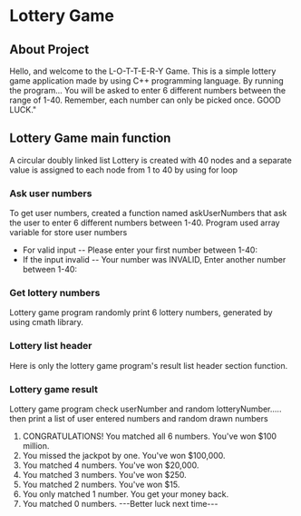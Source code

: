# Lottery Game

## About Project

Hello, and welcome to the L-O-T-T-E-R-Y Game. This is a simple lottery game application made by using C++ programming language. By running the program...
You will be asked to enter 6 different numbers between the range of 1-40. Remember, each number can only be picked once. GOOD LUCK."

## Lottery Game main function

A circular doubly linked list Lottery is created with 40 nodes and a separate value is assigned to each node from 1 to 40 by using for loop

### Ask user numbers

To get user numbers, created a function named askUserNumbers that ask the user to enter 6 different numbers between 1-40. Program used array variable for store user numbers

- For valid input
  -- Please enter your first number between 1-40:
- If the input invalid
  -- Your number was INVALID, Enter another number between 1-40:

### Get lottery numbers

Lottery game program randomly print 6 lottery numbers, generated by using cmath library.

### Lottery list header

Here is only the lottery game program's result list header section function.

### Lottery game result

Lottery game program check userNumber and random lotteryNumber.....
then print a list of user entered numbers and random drawn numbers

1. CONGRATULATIONS! You matched all 6 numbers. You've won $100 million.
2. You missed the jackpot by one. You've won $100,000.
3. You matched 4 numbers. You've won $20,000.
4. You matched 3 numbers. You've won $250.
5. You matched 2 numbers. You've won $15.
6. You only matched 1 number. You get your money back.
7. You matched 0 numbers. ---Better luck next time---
